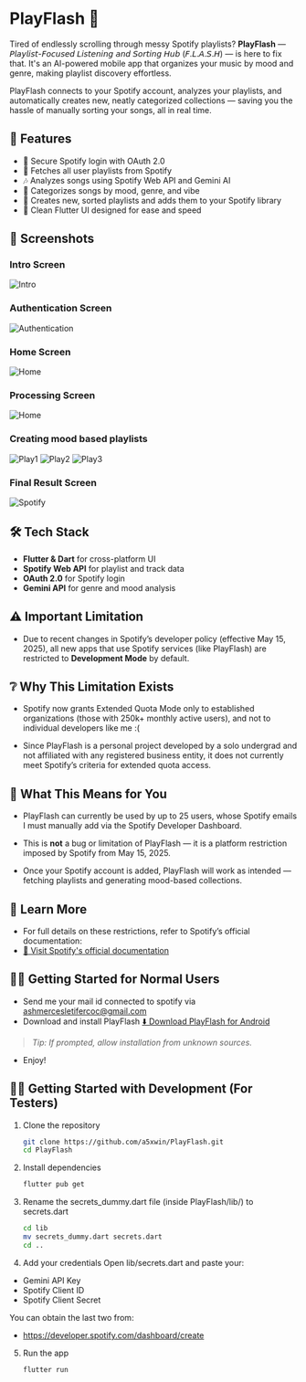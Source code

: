 # PlayFlash 🎵

Tired of endlessly scrolling through messy Spotify playlists? **PlayFlash**  — 𝘗𝘭𝘢𝘺𝘭𝘪𝘴𝘵-𝘍𝘰𝘤𝘶𝘴𝘦𝘥 𝘓𝘪𝘴𝘵𝘦𝘯𝘪𝘯𝘨 𝘢𝘯𝘥 𝘚𝘰𝘳𝘵𝘪𝘯𝘨 𝘏𝘶𝘣 (𝘍.𝘓.𝘈.𝘚.𝘏) — is here to fix that. It's an AI-powered mobile app that organizes your music by mood and genre, making playlist discovery effortless.

PlayFlash connects to your Spotify account, analyzes your playlists, and automatically creates new, neatly categorized collections — saving you the hassle of manually sorting your songs, all in real time.

## 🚀 Features
- 🔐 Secure Spotify login with OAuth 2.0
- 📂 Fetches all user playlists from Spotify
- 🎶 Analyzes songs using Spotify Web API and Gemini AI
- 🧠 Categorizes songs by mood, genre, and vibe
- 🔄 Creates new, sorted playlists and adds them to your Spotify library
- 🖤 Clean Flutter UI designed for ease and speed

## 📸 Screenshots

###  Intro Screen
![Intro](assets/images/help/lowres/intro.jpg)

###  Authentication Screen
![Authentication](assets/images/help/lowres/3.jpg)

### Home Screen
![Home](assets/images/help/lowres/4.jpg)

### Processing Screen
![Home](assets/images/help/lowres/5.jpg)

### Creating mood based playlists
![Play1](assets/images/help/lowres/6a.jpg)
![Play2](assets/images/help/lowres/6b.jpg)
![Play3](assets/images/help/lowres/6c.jpg)

### Final Result Screen
![Spotify](assets/images/help/lowres/8.jpg)


## 🛠️ Tech Stack
- **Flutter & Dart** for cross-platform UI
- **Spotify Web API** for playlist and track data
- **OAuth 2.0** for Spotify login
- **Gemini API** for genre and mood analysis


## ⚠️ Important Limitation

- Due to recent changes in Spotify’s developer policy (effective May 15, 2025), all new apps that use Spotify services (like PlayFlash) are restricted to **Development Mode** by default.

## ❔ Why This Limitation Exists

- Spotify now grants Extended Quota Mode only to established organizations (those with 250k+ monthly active users), and not to individual developers like me :(

- Since PlayFlash is a personal project developed by a solo undergrad and not affiliated with any registered business entity, it does not currently meet Spotify’s criteria for extended quota access.

## 🚧 What This Means for You

- PlayFlash can currently be used by up to 25 users, whose Spotify emails I must manually add via the Spotify Developer Dashboard.

- This is **not** a bug or limitation of PlayFlash — it is a platform restriction imposed by Spotify from May 15, 2025.

- Once your Spotify account is added, PlayFlash will work as intended — fetching playlists and generating mood-based collections.

## 🔗 Learn More

- For full details on these restrictions, refer to Spotify’s official documentation:
- [📄 Visit Spotify's official documentation](https://developer.spotify.com/documentation/web-api/concepts/quota-modes)  


## 👶📱 Getting Started for Normal Users

- Send me your mail id connected to spotify via ashmercesletifercoc@gmail.com
- Download and install PlayFlash 
[⬇️ Download PlayFlash for Android](https://github.com/a5xwin/PlayFlash/releases/download/v1.1/playflash.apk)  
> _Tip: If prompted, allow installation from unknown sources._
- Enjoy!


## 🧑‍💻 Getting Started with Development (For Testers)

1. Clone the repository  
   ```bash
   git clone https://github.com/a5xwin/PlayFlash.git
   cd PlayFlash

2. Install dependencies
    ```bash
    flutter pub get

3. Rename the secrets_dummy.dart file (inside PlayFlash/lib/) to secrets.dart
    ```bash
    cd lib
    mv secrets_dummy.dart secrets.dart
    cd ..

4. Add your credentials
Open lib/secrets.dart and paste your:
- Gemini API Key
- Spotify Client ID
- Spotify Client Secret

You can obtain the last two from:
- https://developer.spotify.com/dashboard/create


5. Run the app
    ```bash
    flutter run


